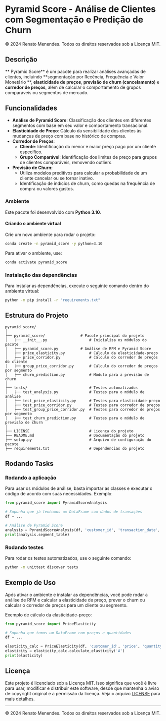 # Pyramid Score - Análise de Clientes com Segmentação e Predição de Churn

© 2024 Renato Menendes. Todos os direitos reservados sob a Licença MIT.

## Descrição

** Pyramid Score** é um pacote para realizar análises avançadas de clientes, incluindo **segmentação por Recência, Frequência e Valor Monetário **, **elasticidade de preços**, **previsão de churn (cancelamento)** e **corredor de preços**, além de calcular o comportamento de grupos comparáveis ou segmentos de mercado.

## Funcionalidades

- **Análise de Pyramid Score**: Classificação dos clientes em diferentes segmentos com base em seu valor e comportamento transacional.
- **Elasticidade de Preço**: Cálculo da sensibilidade dos clientes às mudanças de preço com base no histórico de compras.
- **Corredor de Preços**:
  - **Cliente**: Identificação do menor e maior preço pago por um cliente específico.
  - **Grupo Comparável**: Identificação dos limites de preço para grupos de clientes comparáveis, removendo outliers.
- **Previsão de Churn**:
  - Utiliza modelos preditivos para calcular a probabilidade de um cliente cancelar ou se tornar inativo.
  - Identificação de indícios de churn, como quedas na frequência de compra ou valores gastos.

### Ambiente

Este pacote foi desenvolvido com **Python 3.10**.

#### Criando o ambiente virtual

Crie um novo ambiente para rodar o projeto:

```bash
conda create -n pyramid_score -y python=3.10
```

Para ativar o ambiente, use:
```bash
conda activate pyramid_score
```

### Instalação das dependências

Para instalar as dependências, execute o seguinte comando dentro do ambiente virtual:

```bash
python -m pip install -r "requirements.txt"
```

## Estrutura do Projeto
```
pyramid_score/
│
├── pyramid_score/                # Pacote principal do projeto
│   ├── __init__.py                   # Inicializa os módulos do pacote
│   ├── pyramid_score.py          # Análise de RFM e Pyramid Score
│   ├── price_elasticity.py           # Cálculo da elasticidade-preço
│   ├── price_corridor.py             # Cálculo do corredor de preços do cliente
│   ├── group_price_corridor.py       # Cálculo do corredor de preços por segmento
│   ├── churn_prediction.py           # Módulo para a previsão de churn
│
├── tests/                            # Testes automatizados
│   ├── test_analysis.py              # Testes para o módulo de análise
│   ├── test_price_elasticity.py      # Testes para elasticidade-preço
│   ├── test_price_corridor.py        # Testes para corredor de preços
│   ├── test_group_price_corridor.py  # Testes para corredor de preços por segmento
│   ├── test_churn_prediction.py      # Testes para o módulo de previsão de churn
│
├── LICENSE                           # Licença do projeto
├── README.md                         # Documentação do projeto
├── setup.py                          # Arquivo de configuração do pacote
├── requirements.txt                  # Dependências do projeto
```

## Rodando Tasks

### Rodando a aplicação

Para usar os módulos de análise, basta importar as classes e executar o código de acordo com suas necessidades. Exemplo:

```python
from pyramid_score import PyramidScoreAnalysis

# Suponha que já tenhamos um DataFrame com dados de transações
df = ...

# Análise de Pyramid Score
analysis = PyramidScoreAnalysis(df, 'customer_id', 'transaction_date', 'amount')
print(analysis.segment_table)
```

### Rodando testes

Para rodar os testes automatizados, use o seguinte comando:

```bash
python -m unittest discover tests
```

## Exemplo de Uso

Após ativar o ambiente e instalar as dependências, você pode rodar a análise de RFM e calcular a elasticidade de preço, prever o churn ou calcular o corredor de preços para um cliente ou segmento.

Exemplo de cálculo da elasticidade-preço:

```python
from pyramid_score import PriceElasticity

# Suponha que temos um DataFrame com preços e quantidades
df = ...

elasticity_calc = PriceElasticity(df, 'customer_id', 'price', 'quantity')
elasticity = elasticity_calc.calculate_elasticity('A')
print(elasticity)
```

## Licença

Este projeto é licenciado sob a Licença MIT. Isso significa que você é livre para usar, modificar e distribuir este software, desde que mantenha o aviso de copyright original e a permissão da licença. Veja o arquivo [LICENSE](./LICENSE) para mais detalhes.

---

© 2024 Renato Menendes. Todos os direitos reservados sob a Licença MIT.
